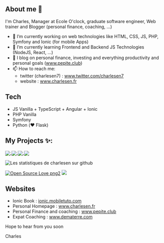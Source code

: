 ## About me 👋
I'm Charles, Manager at Ecole O'clock, graduate software engineer, Web trainer and Blogger (personal finance, coaching, ...)

<!--
**charlesen/charlesen** is a ✨ _special_ ✨ repository because its `README.md` (this file) appears on your GitHub profile.
-->

- 🔭 I’m currently working on web technologies like HTML, CSS, JS, PHP, Symfony and Ionic (for mobile Apps)
- 🌱 I’m currently learning Frontend and Backend JS Technologies (NodeJS, React, ...)
- 💬 I blog on personal finance, investing and everything productivity and personal goals (www.pepite.club)
- 📫 How to reach me: 
   - twitter (charlesen7) : www.twitter.com/charlesen7
   - website : www.charlesen.fr

## Tech
- JS Vanilla + TypeScript + Angular + Ionic
- PHP Vanilla
- Symfony
- Python (:heart: Flask)

## My Projects ✨:

<a href="https://github.com/charlesen/ionic-book">
  <img align="center" src="https://github-readme-stats.vercel.app/api/pin/?username=charlesen&repo=ionic-book&theme=tokyonight" />
</a>

<a href="https://github.com/charlesen/duckreact">
  <img align="center" src="https://github-readme-stats.vercel.app/api/pin/?username=charlesen&repo=duckreact&theme=tokyonight" />
</a>

<a href="https://github.com/charlesen/duckweb">
  <img align="center" src="https://github-readme-stats.vercel.app/api/pin/?username=charlesen&repo=duckweb&theme=tokyonight" />
</a>

<a href="https://github.com/charlesen/yanis">
  <img align="center" src="https://github-readme-stats.vercel.app/api/pin/?username=charlesen&repo=yanis&theme=tokyonight" />
</a>

![Les statistiques de charlesen sur github](https://github-readme-stats.vercel.app/api?username=charlesen&show_icons=true)

<p> 

[![Open Source Love png2](https://badges.frapsoft.com/os/v2/open-source.png?v=103)](https://github.com/ellerbrock/open-source-badges/)
<img src="https://visitor-badge.glitch.me/badge?page_id=charlesen.visitor-badge"/> 
</p>

## Websites
- Ionic Book : [ionic.mobiletuto.com](http://ionic.mobiletuto.com)
- Personal Homepage : www.charlesen.fr
- Personal Finance and coaching : www.pepite.club
- Expat Coaching : www.dematerre.com

Hope to hear from you soon

Charles
